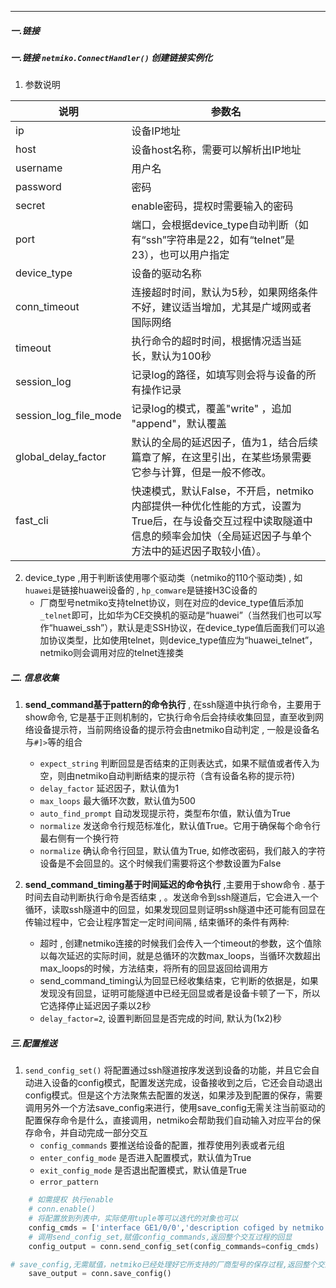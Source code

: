 - - -
##### 一.链接 
##### 一.链接  `netmiko.ConnectHandler()` 创建链接实例化
1. 参数说明

|说明|参数名|
|---|---|
| ip | 设备IP地址 |
|host|设备host名称，需要可以解析出IP地址|
|username|用户名|
|password|密码|
|secret|enable密码，提权时需要输入的密码|
|port|端口，会根据device_type自动判断（如有“ssh”字符串是22，如有“telnet”是23），也可以用户指定|
|device_type|设备的驱动名称|
|conn_timeout|连接超时时间，默认为5秒，如果网络条件不好，建议适当增加，尤其是广域网或者国际网络|
|timeout|执行命令的超时时间，根据情况适当延长，默认为100秒|
|session_log|记录log的路径，如填写则会将与设备的所有操作记录|
|session_log_file_mode|记录log的模式，覆盖"write" ，追加 "append"，默认覆盖|
|global_delay_factor|默认的全局的延迟因子，值为1，结合后续篇章了解，在这里引出，在某些场景需要它参与计算，但是一般不修改。|
|fast_cli|快速模式，默认False，不开启，netmiko内部提供一种优化性能的方式，设置为True后，在与设备交互过程中读取隧道中信息的频率会加快（全局延迟因子与单个方法中的延迟因子取较小值）。|

2. device_type ,用于判断该使用哪个驱动类（netmiko的110个驱动类) , 如`huawei`是链接huawei设备的 , `hp_comware`是链接H3C设备的 
	- 厂商型号netmiko支持telnet协议，则在对应的device_type值后添加`_telnet`即可，比如华为CE交换机的驱动是“huawei”（当然我们也可以写作“huawei_ssh”），默认是走SSH协议，在device_type值后面我们可以追加协议类型，比如使用telnet，则device_type值应为“huawei_telnet”，netmiko则会调用对应的telnet连接类

##### 二. 信息收集
1. **send_command基于pattern的命令执行** , 在ssh隧道中执行命令，主要用于show命令, 它是基于正则机制的，它执行命令后会持续收集回显，直至收到网络设备提示符，当前网络设备的提示符会由netmiko自动判定 , 一般是设备名与`#]>`等的组合
	- `expect_string` 判断回显是否结束的正则表达式，如果不赋值或者传入为空，则由netmiko自动判断结束的提示符（含有设备名称的提示符) 
	- `delay_factor` 延迟因子，默认值为1
	- `max_loops` 最大循环次数，默认值为500
	- `auto_find_prompt` 自动发现提示符，类型布尔值，默认值为True
	- `normalize` 发送命令行规范标准化，默认值True。它用于确保每个命令行最右侧有一个换行符
	- `normalize` 确认命令行回显，默认值为True, 如修改密码，我们敲入的字符设备是不会回显的。这个时候我们需要将这个参数设置为False

2. **send_command_timing基于时间延迟的命令执行** ,主要用于show命令 . 基于时间去自动判断执行命令是否结束 , 。发送命令到ssh隧道后，它会进入一个循环，读取ssh隧道中的回显，如果发现回显则证明ssh隧道中还可能有回显在传输过程中，它会让程序暂定一定时间间隔 , 结束循环的条件有两种:
	- 超时 , 创建netmiko连接的时候我们会传入一个timeout的参数，这个值除以每次延迟的实际时间，就是总循环的次数max_loops，当循环次数超出max_loops的时候，方法结束，将所有的回显返回给调用方
	- send_command_timing认为回显已经收集结束，它判断的依据是，如果发现没有回显，证明可能隧道中已经无回显或者是设备卡顿了一下，所以它选择停止延迟因子乘以2秒
	- `delay_factor=2`, 设置判断回显是否完成的时间, 默认为(1x2)秒 

##### 三.配置推送
1. `send_config_set()` 将配置通过ssh隧道按序发送到设备的功能，并且它会自动进入设备的config模式，配置发送完成，设备接收到之后，它还会自动退出config模式。但是这个方法聚焦去配置的发送，如果涉及到配置的保存，需要调用另外一个方法save_config来进行，使用save_config无需关注当前驱动的配置保存命令是什么，直接调用，netmiko会帮助我们自动输入对应平台的保存命令，并自动完成一部分交互
	- `config_commands` 要推送给设备的配置，推荐使用列表或者元组
	- `enter_config_mode` 是否进入配置模式，默认值为True
	- `exit_config_mode`  是否退出配置模式，默认值是True
	- `error_pattern`  
```python
	# 如需提权 执行enable
    # conn.enable()
    # 将配置放到列表中，实际使用tuple等可以迭代的对象也可以
    config_cmds = ['interface GE1/0/0','description cofiged by netmiko','commit']
    # 调用send_config_set,赋值config_commands,返回整个交互过程的回显
    config_output = conn.send_config_set(config_commands=config_cmds)

# save_config,无需赋值，netmiko已经处理好它所支持的厂商型号的保存过程,返回整个交互过程的回显
    save_output = conn.save_config()
```
	